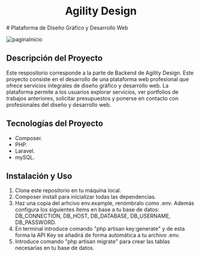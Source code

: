 <h1 align="center"> Agility Design </h1>
# Plataforma de Diseño Gráfico y Desarrollo Web

![paginaInicio](https://github.com/LilinaG/agilityDesignB/blob/feature/readme/resources/assets/paginaInicio.png)

## Descripción del Proyecto
Este respositorio corresponde a la parte de Backend de Agility Design. Este proyecto consiste en el desarrollo de una plataforma web profesional que ofrece servicios integrales de diseño gráfico y desarrollo web. La plataforma permite a los usuarios explorar servicios, ver portfolios de trabajos anteriores, solicitar presupuestos y ponerse en contacto con profesionales del diseño y desarrollo web.

## Tecnologías del Proyecto

- Composer.
- PHP.
- Laravel.
- mySQL.

## Instalación y Uso

1. Clona este repositorio en tu máquina local.
2. Composer install para inicializar todas las dependencias.
3. Haz una copia del arhcivo env.example, renómbralo como .env. Además configura los siguientes ítems en base a tu base de datos: DB_CONNECTION, DB_HOST, DB_DATABASE, DB_USERNAME, DB_PASSWORD.
4. En terminal introduce comando "php artisan key:generate" y de esta forma la API Key se añadirá de forma automática a tu archivo .env.
5. Introduce comando "php artisan migrate" para crear las tablas necesarias en tu base de datos. 

